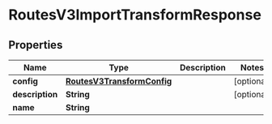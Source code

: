 

# RoutesV3ImportTransformResponse


## Properties

| Name | Type | Description | Notes |
|------------ | ------------- | ------------- | -------------|
|**config** | [**RoutesV3TransformConfig**](RoutesV3TransformConfig.md) |  |  [optional] |
|**description** | **String** |  |  [optional] |
|**name** | **String** |  |  |



